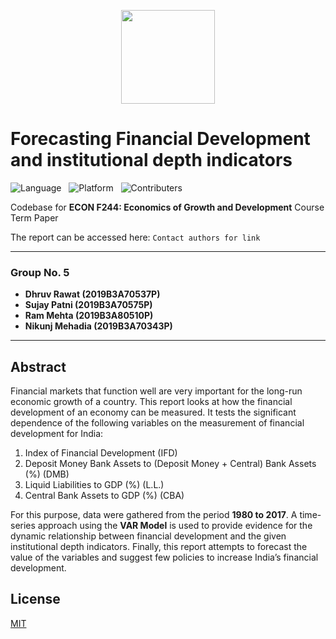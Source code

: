 <p align="center"> <img src="https://upload.wikimedia.org/wikipedia/en/thumb/d/d3/BITS_Pilani-Logo.svg/1200px-BITS_Pilani-Logo.svg.png" height=150></p>

# Forecasting Financial Development and institutional depth indicators

![Language](https://img.shields.io/static/v1?label=Language&message=Python&color=brightgreen&style=for-the-badge)
&nbsp;
![Platform](https://img.shields.io/static/v1?label=Platform&message=Anaconda&color=informational&style=for-the-badge)
&nbsp;
![Contributers](https://img.shields.io/static/v1?label=Contributers&message=4&color=important&style=for-the-badge)

Codebase for <b>ECON F244: Economics of Growth and Development</b> Course Term Paper

The report can be accessed here: `Contact authors for link`
<hr>

### Group No. 5
- <b>Dhruv Rawat (2019B3A70537P)
- Sujay Patni (2019B3A70575P)
- Ram Mehta (2019B3A80510P)
- Nikunj Mehadia (2019B3A70343P)</b>

<hr>

## Abstract
Financial markets that function well are very important for the long-run economic growth of a country. This report looks at how the financial development of an economy can be measured. It tests the significant dependence of the following variables on the measurement
of financial development for India: 
1. Index of Financial Development (IFD)
2. Deposit Money Bank Assets to (Deposit Money + Central) Bank Assets (%) (DMB)
3. Liquid Liabilities to GDP (%) (L.L.)
4. Central Bank Assets to GDP (%) (CBA)

For this purpose, data were gathered from the period <b>1980 to 2017</b>. A time-series approach using the <b>VAR Model</b> is used to provide evidence for the dynamic relationship between financial development and the given institutional depth indicators. Finally, this report attempts to
forecast the value of the variables and suggest few policies to increase India’s financial development.

## License
[MIT](https://choosealicense.com/licenses/mit/)